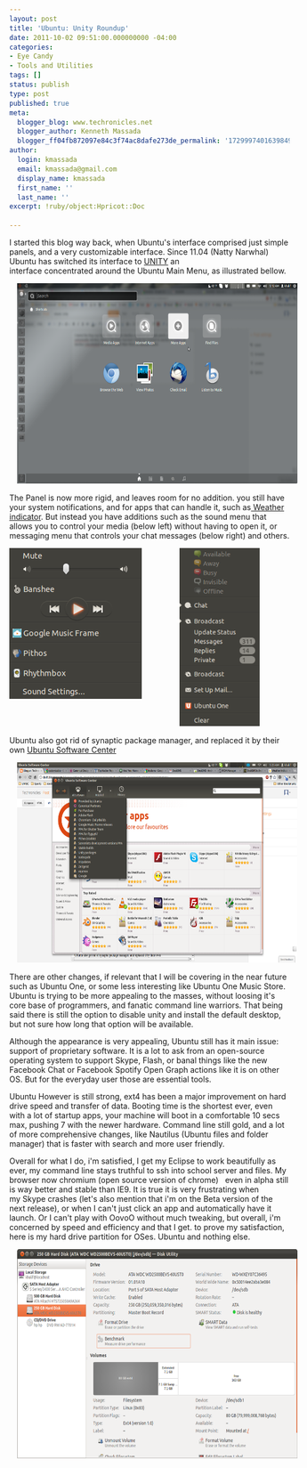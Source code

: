 ```yaml
---
layout: post
title: 'Ubuntu: Unity Roundup'
date: 2011-10-02 09:51:00.000000000 -04:00
categories:
- Eye Candy
- Tools and Utilities
tags: []
status: publish
type: post
published: true
meta:
  blogger_blog: www.techronicles.net
  blogger_author: Kenneth Massada
  blogger_ff04fb872097e84c3f74ac8dafe273de_permalink: '1729997401639849611'
author:
  login: kmassada
  email: kmassada@gmail.com
  display_name: kmassada
  first_name: ''
  last_name: ''
excerpt: !ruby/object:Hpricot::Doc

---
```

<p>I started this blog way back, when Ubuntu's interface comprised just simple panels, and a very customizable interface. Since 11.04 (Natty Narwhal) Ubuntu has switched its interface to <a href="http://unity.ubuntu.com/">UNITY</a> an interface concentrated around the Ubuntu Main Menu, as illustrated bellow.</p>
<div class="separator" style="clear:both;text-align:center;"><a href="http://techronilces.files.wordpress.com/2011/10/506f6-screenshotat2011-10-0205253a12253a59.png" style="margin-left:1em;margin-right:1em;"><img border="0" height="360" src="/images/wp/506f6-screenshotat2011-10-0205253a12253a59.png?w=300" width="640" /></a></div>
<p>The Panel is now more rigid, and leaves room for no addition. you still have your system notifications, and for apps that can handle it, such as<a href="https://launchpad.net/weather-indicator"> Weather indicator</a>. But instead you have additions such as the sound menu that allows you to control your media (below left) without having to open it, or messaging menu that controls your chat messages (below right) and others. 
<div class="separator" style="clear:both;text-align:center;"><a href="http://techronilces.files.wordpress.com/2011/10/3149f-menu_002.png" style="clear:left;float:left;margin-bottom:1em;margin-right:1em;"><img border="0" src="/images/wp/3149f-menu_002.png" /></a><a href="http://techronilces.files.wordpress.com/2011/10/badf8-menu_003.png" style="margin-left:1em;margin-right:1em;"><img border="0" height="320" src="/images/wp/badf8-menu_003.png?w=135" width="144" /></a></div>
<p>Ubuntu also got rid of synaptic package manager, and replaced it by their own <a href="http://www.ubuntu.com/ubuntu/features/ubuntu-software-centre">Ubuntu Software Center</a></p>
<div class="separator" style="clear:both;text-align:center;"><a href="http://techronilces.files.wordpress.com/2011/10/9f1e9-workspace1_008.png" style="margin-left:1em;margin-right:1em;"><img border="0" height="360" src="/images/wp/9f1e9-workspace1_008.png?w=300" width="640" /></a></div>
<p>There are other changes, if relevant that I will be covering in the near future such as Ubuntu One, or some less interesting like Ubuntu One Music Store. Ubuntu is trying to be more appealing to the masses, without loosing it's core base of programmers, and fanatic command line warriors. That being said there is still the option to disable unity and install the default desktop, but not sure how long that option will be available.</p>
<p>Although the appearance is very appealing, Ubuntu still has it main issue: support of proprietary software. It is a lot to ask from an open-source operating system to support Skype, Flash, or banal things like the new Facebook Chat or Facebook Spotify Open Graph actions like it is on other OS. But for the everyday user those are essential tools.</p>
<p>Ubuntu However is still strong, ext4 has been a major improvement on hard drive speed and transfer of data. Booting time is the shortest ever, even with a lot of startup apps, your machine will boot in a comfortable 10 secs max, pushing 7 with the newer hardware. Command line still gold, and a lot of more comprehensive changes, like Nautilus (Ubuntu files and folder manager) that is faster with search and more user friendly.</p>
<p>Overall for what I do, i'm satisfied, I get my Eclipse to work beautifully as ever, my command line stays truthful to ssh into school server and files. My browser now chromium (open source version of chrome)   even in alpha still is way better and stable than IE9. It is true it is very frustrating when my Skype crashes (let's also mention that i'm on the Beta version of the next release), or when I can't just click an app and automatically have it launch. Or I can't play with OovoO without much tweaking, but overall, i'm concerned by speed and efficiency and that I get. to prove my satisfaction, here is my hard drive partition for OSes. Ubuntu and nothing else.
<div class="separator" style="clear:both;text-align:center;"><a href="http://techronilces.files.wordpress.com/2011/10/cca0b-250gbharddisk2528atawdcwd2500bevs-60ust02529255b-dev-sdb255d25e225802594diskutility_010.png" style="margin-left:1em;margin-right:1em;"><img border="0" height="376" src="/images/wp/cca0b-250gbharddisk2528atawdcwd2500bevs-60ust02529255b-dev-sdb255d25e225802594diskutility_010.png?w=300" width="640" /></a></div>
